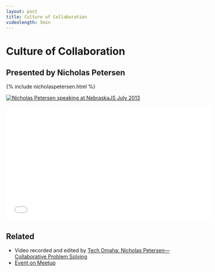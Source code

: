 ```yaml
---
layout: post
title: Culture of Collaboration
videolength: 5min
---
```


# Culture of Collaboration

## Presented by Nicholas Petersen

{% include nicholaspetersen.html %}

<a href="http://www.flickr.com/photos/zachleat/9366554471/"><img src="http://farm3.staticflickr.com/2883/9366554471_5c0c3510e9_z.jpg" alt="Nicholas Petersen speaking at NebraskaJS July 2013"></a>

<div class="fluid-width-video-wrapper"><iframe width="560" height="315" src="//www.youtube.com/embed/FCbK-Chz5J4" frameborder="0" allowfullscreen></iframe></div>

## Related

* Video recorded and edited by [Tech Omaha: Nicholas Petersen—Collaborative Problem Solving](http://techomaha.com/2013/07/nicholas-petersen-problem-solving/)
* [Event on Meetup](http://www.meetup.com/nebraskajs/events/113451292/)